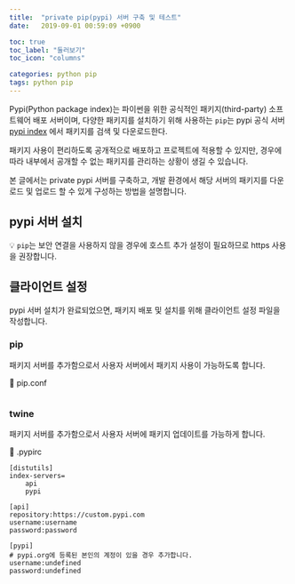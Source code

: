 ```yaml
---
title:  "private pip(pypi) 서버 구축 및 테스트"
date:   2019-09-01 00:59:09 +0900

toc: true
toc_label: "둘러보기"
toc_icon: "columns"

categories: python pip
tags: python pip
---
```


Pypi(Python package index)는 파이썬을 위한 공식적인 패키지(third-party) 소프트웨어 배포 서버이며, 다양한 패키지를 설치하기 위해 사용하는 `pip`는 pypi 공식 서버 [pypi index](https://pypi.org/simple/) 에서 패키지를 검색 및 다운로드한다.

패키지 사용이 편리하도록 공개적으로 배포하고 프로젝트에 적용할 수 있지만, 경우에 따라 내부에서 공개할 수 없는 패키지를 관리하는 상황이 생길 수 있습니다.

본 글에서는 private pypi 서버를 구축하고, 개발 환경에서 해당 서버의 패키지를 다운로드 및 업로드 할 수 있게 구성하는 방법을 설명합니다.

## pypi 서버 설치

💡 `pip`는 보안 연결을 사용하지 않을 경우에 호스트 추가 설정이 필요하므로 https 사용을 권장합니다.

## 클라이언트 설정
pypi 서버 설치가 완료되었으면, 패키지 배포 및 설치를 위해 클라이언트 설정 파일을 작성합니다.

### pip
패키지 서버를 추가함으로서 사용자 서버에서 패키지 사용이 가능하도록 합니다.

📝 pip.conf
```
```

### twine
패키지 서버를 추가함으로서 사용자 서버에 패키지 업데이트를 가능하게 합니다.

📝 .pypirc
```
[distutils]
index-servers=
	api
	pypi

[api]
repository:https://custom.pypi.com
username:username
password:password

[pypi]
# pypi.org에 등록된 본인의 계정이 있을 경우 추가합니다.
username:undefined
password:undefined
```

